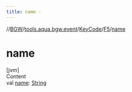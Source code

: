 ```yaml
---
title: name -
---
```

//[BGW](../../../../index.md)/[tools.aqua.bgw.event](../../index.md)/[KeyCode](../index.md)/[F5](index.md)/[name](name.md)



# name  
[jvm]  
Content  
val [name](name.md): [String](https://kotlinlang.org/api/latest/jvm/stdlib/kotlin/-string/index.html)  



